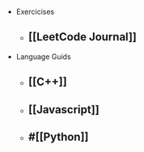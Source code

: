 - Exercicises
	- ## [[LeetCode Journal]]
- Language Guids
	- ## [[C++]]
	- ## [[Javascript]]
	- ## #[[Python]]